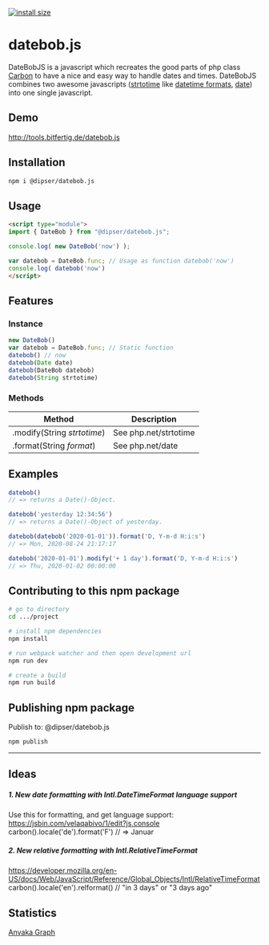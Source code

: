 [![install size](https://packagephobia.com/badge?p=@dipser/datebob.js)](https://packagephobia.com/result?p=@dipser/datebob.js)


# datebob.js
DateBobJS is a javascript which recreates the good parts of php class [Carbon](https://carbon.nesbot.com/docs/) to have a nice and easy way to handle dates and times. DateBobJS combines two awesome javascripts ([strtotime](https://locutus.io/php/datetime/strtotime/) like [datetime formats](https://www.php.net/manual/de/datetime.formats.relative.php), [date](https://locutus.io/php/datetime/date/)) into one single javascript.


## Demo

http://tools.bitfertig.de/datebob.js


## Installation

```bash
npm i @dipser/datebob.js
```


## Usage

```html
<script type="module">
import { DateBob } from "@dipser/datebob.js";

console.log( new DateBob('now') );

var datebob = DateBob.func; // Usage as function datebob('now')
console.log( datebob('now')
</script>
```


## Features

### Instance

```js
new DateBob()
var datebob = DateBob.func; // Static function
datebob() // now
datebob(Date date)
datebob(DateBob datebob)
datebob(String strtotime)
```

### Methods

| Method  	| Description  	|
|---	|---	|
| .modify(String *strtotime*)  	| See php.net/strtotime  	|
| .format(String *format*)  	| See php.net/date  	|


## Examples

```javascript
datebob()
// => returns a Date()-Object.

datebob('yesterday 12:34:56')
// => returns a Date()-Object of yesterday.

datebob(datebob('2020-01-01')).format('D, Y-m-d H:i:s')
// => Mon, 2020-08-24 21:17:17

datebob('2020-01-01').modify('+ 1 day').format('D, Y-m-d H:i:s')
// => Thu, 2020-01-02 00:00:00
```

## Contributing to this npm package


```bash
# go to directory
cd .../project

# install npm dependencies
npm install

# run webpack watcher and then open development url
npm run dev

# create a build
npm run build
```

## Publishing npm package

Publish to: @dipser/datebob.js

```bash
npm publish
```


-----
## Ideas

##### 1. New date formatting with Intl.DateTimeFormat language support
Use this for formatting, and get language support:
https://jsbin.com/velaqabivo/1/edit?js,console
carbon().locale('de').format('F') // => Januar

##### 2. New relative formatting with Intl.RelativeTimeFormat
https://developer.mozilla.org/en-US/docs/Web/JavaScript/Reference/Global_Objects/Intl/RelativeTimeFormat
carbon().locale('en').relformat() // "in 3 days" or "3 days ago"


## Statistics

[Anvaka Graph](https://npm.anvaka.com/#!/view/3d/@dipser/datebob.js#/view/2d/%40dipser%2Fdatebob.js)